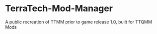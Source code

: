 # TerraTech-Mod-Manager
A public recreation of TTMM prior to game release 1.0, built for TTQMM Mods
